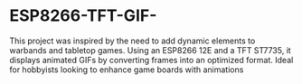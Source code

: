 # ESP8266-TFT-GIF-
This project was inspired by the need to add dynamic elements to warbands and tabletop games. Using an ESP8266 12E and a TFT ST7735, it displays animated GIFs by converting frames into an optimized format. Ideal for hobbyists looking to enhance game boards with animations
